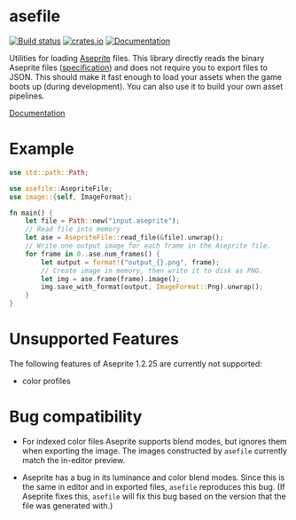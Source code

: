 # asefile

[![Build status](https://github.com/alpine-alpaca/asefile/actions/workflows/rust.yml/badge.svg)](https://github.com/alpine-alpaca/asefile/actions/)
[![crates.io](https://img.shields.io/crates/v/asefile.svg)](https://crates.io/crates/asefile)
[![Documentation](https://docs.rs/asefile/badge.svg)](https://docs.rs/asefile)
<!-- [![Build Status](https://github.com/alpine-alpaca/asefile/workflows/Rust%20CI/badge.svg)](https://github.com/alpine-alpaca/asefile/actions) -->

Utilities for loading [Aseprite](https://www.aseprite.org/) files. This library
directly reads the binary Aseprite files ([specification][spec]) and does not
require you to export files to JSON. This should make it fast enough to load
your assets when the game boots up (during development). You can also use it to
build your own asset pipelines.

[Documentation](https://docs.rs/asefile/)

[spec]: https://github.com/aseprite/aseprite/blob/master/docs/ase-file-specs.md

# Example

```rust
use std::path::Path;

use asefile::AsepriteFile;
use image::{self, ImageFormat};

fn main() {
    let file = Path::new("input.aseprite");
    // Read file into memory
    let ase = AsepriteFile::read_file(&file).unwrap();
    // Write one output image for each frame in the Aseprite file.
    for frame in 0..ase.num_frames() {
        let output = format!("output_{}.png", frame);
        // Create image in memory, then write it to disk as PNG.
        let img = ase.frame(frame).image();
        img.save_with_format(output, ImageFormat::Png).unwrap();
    }
}
```

# Unsupported Features

The following features of Aseprite 1.2.25 are currently not supported:

- color profiles

# Bug compatibility

- For indexed color files Aseprite supports blend modes, but ignores them when
  exporting the image. The images constructed by `asefile` currently match the
  in-editor preview.

- Aseprite has a bug in its luminance and color blend modes. Since this is the
  same in editor and in exported files, `asefile` reproduces this bug. (If
  Aseprite fixes this, `asefile` will fix this bug based on the version that
  the file was generated with.)

